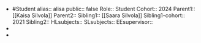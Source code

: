 - #Student 
  alias:: alisa
  public:: false
  Role:: Student
  Cohort:: 2024
  Parent1:: [[Kaisa Silvola]] 
  Parent2::
  Sibling1:: [[Saara Silvola]] 
  Sibling1-cohort:: 2021
  Sibling2::
  HLsubjects::
  SLsubjects::
  EEsupervisor::
-
-